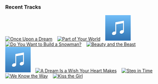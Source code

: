 ### Recent Tracks
[<img src='https://lastfm.freetls.fastly.net/i/u/300x300/2872b463fc9344b6e86f02a3832388da.png' width='16%' height='16%' alt='Once Upon a Dream'>](https://www.last.fm/music/disney%2bpeaceful%2bpiano/_/once%2bupon%2ba%2bdream)&nbsp;&nbsp;&nbsp;&nbsp;[<img src='https://lastfm.freetls.fastly.net/i/u/300x300/2872b463fc9344b6e86f02a3832388da.png' width='16%' height='16%' alt='Part of Your World'>](https://www.last.fm/music/disney%2bpeaceful%2bpiano/_/part%2bof%2byour%2bworld)&nbsp;&nbsp;&nbsp;&nbsp;[<img src='https://github.com/atfinke/atfinke/blob/master/placeholder.jpeg?raw=true' width='16%' height='16%' alt='Winnie the Pooh'>](https://www.last.fm/music/disney%2bpeaceful%2bpiano/_/winnie%2bthe%2bpooh)&nbsp;&nbsp;&nbsp;&nbsp;[<img src='https://lastfm.freetls.fastly.net/i/u/300x300/2872b463fc9344b6e86f02a3832388da.png' width='16%' height='16%' alt='Do You Want to Build a Snowman?'>](https://www.last.fm/music/disney%2bpeaceful%2bpiano/_/do%2byou%2bwant%2bto%2bbuild%2ba%2bsnowman%253f)&nbsp;&nbsp;&nbsp;&nbsp;[<img src='https://lastfm.freetls.fastly.net/i/u/300x300/2872b463fc9344b6e86f02a3832388da.png' width='16%' height='16%' alt='Beauty and the Beast'>](https://www.last.fm/music/disney%2bpeaceful%2bpiano/_/beauty%2band%2bthe%2bbeast)&nbsp;&nbsp;&nbsp;&nbsp;<br>[<img src='https://github.com/atfinke/atfinke/blob/master/placeholder.jpeg?raw=true' width='16%' height='16%' alt='A Whole New World'>](https://www.last.fm/music/disney%2bpeaceful%2bpiano/_/a%2bwhole%2bnew%2bworld)&nbsp;&nbsp;&nbsp;&nbsp;[<img src='https://lastfm.freetls.fastly.net/i/u/300x300/2872b463fc9344b6e86f02a3832388da.png' width='16%' height='16%' alt='A Dream Is a Wish Your Heart Makes'>](https://www.last.fm/music/disney%2bpeaceful%2bpiano/_/a%2bdream%2bis%2ba%2bwish%2byour%2bheart%2bmakes)&nbsp;&nbsp;&nbsp;&nbsp;[<img src='https://lastfm.freetls.fastly.net/i/u/300x300/d9adbde83e38f2c69fb511a5da394b52.png' width='16%' height='16%' alt='Step in Time'>](https://www.last.fm/music/disney%2bpeaceful%2bpiano/_/step%2bin%2btime)&nbsp;&nbsp;&nbsp;&nbsp;[<img src='https://lastfm.freetls.fastly.net/i/u/300x300/d9adbde83e38f2c69fb511a5da394b52.png' width='16%' height='16%' alt='We Know the Way'>](https://www.last.fm/music/disney%2bpeaceful%2bpiano/_/we%2bknow%2bthe%2bway)&nbsp;&nbsp;&nbsp;&nbsp;[<img src='https://lastfm.freetls.fastly.net/i/u/300x300/d9adbde83e38f2c69fb511a5da394b52.png' width='16%' height='16%' alt='Kiss the Girl'>](https://www.last.fm/music/disney%2bpeaceful%2bpiano/_/kiss%2bthe%2bgirl)&nbsp;&nbsp;&nbsp;&nbsp;<br>